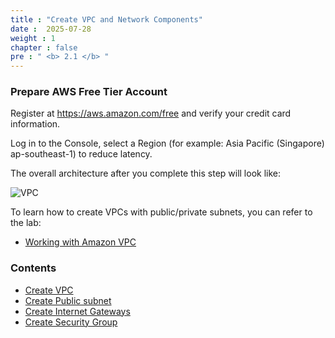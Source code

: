 ```yaml
---
title : "Create VPC and Network Components"
date :  2025-07-28
weight : 1 
chapter : false
pre : " <b> 2.1 </b> "
---
```

### Prepare AWS Free Tier Account
Register at https://aws.amazon.com/free and verify your credit card information.

Log in to the Console, select a Region (for example: Asia Pacific (Singapore) ap-southeast-1) to reduce latency.

The overall architecture after you complete this step will look like:

![VPC](/images/arc-01.png)

To learn how to create VPCs with public/private subnets, you can refer to the lab:
  - [Working with Amazon VPC](https://000003.awsstudygroup.com/vi/) 



### Contents
  - [Create VPC](2.1.1-createvpc/)
  - [Create Public subnet](2.1.2-createpublicsubnet/)
  - [Create Internet Gateways](2.1.3-createprivatesubnet/)
  - [Create Security Group](2.1.4-createsecgroup/)
